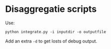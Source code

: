 # Disaggregatie scripts

Use:

```python integrate.py -i inputdir -o outputfile```

Add an extra `-d` to get losts of debug output.
